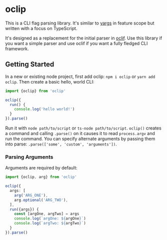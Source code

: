# oclip

This is a CLI flag parsing library. It's similar to [yargs](https://www.npmjs.com/package/yargs) in feature scope but written with a focus on TypeScript.

It's designed as a replacement for the initial parser in [oclif](https://oclif.io/). Use this library if you want a simple parser and use oclif if you want a fully fledged CLI framework.

## Getting Started

In a new or existing node project, first add oclip: `npm i oclip` or `yarn add oclip`. Then create a basic hello, world CLI:

```typescript
import {oclip} from 'oclip'

oclip({
  run() {
    console.log('hello world!')
  }
}).parse()
```

Run it with `node path/to/script` or `ts-node path/to/script`. `oclip()` creates a command and calling `.parse()` on it causes it to read `process.argv` and run the command. You can specify alternate arguments by passing them into parse: `.parse(['some', 'custom', 'arguments'])`.

### Parsing Arguments

Arguments are required by default:

```typescript
import {oclip, arg} from 'oclip'

oclip({
  args: [
    arg('ARG_ONE'),
    arg.optional('ARG_TWO'),
  ],
  run({args}) {
    const [argOne, argTwo] = args
    console.log(`argOne: ${argOne}`)
    console.log(`argTwo: ${argTwo}`)
  }
}).parse()
```
